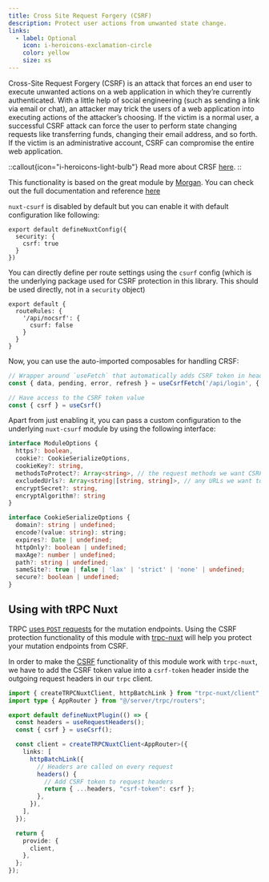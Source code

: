 ```yaml
---
title: Cross Site Request Forgery (CSRF)
description: Protect user actions from unwanted state change.
links:
  - label: Optional
    icon: i-heroicons-exclamation-circle
    color: yellow
    size: xs
---
```


Cross-Site Request Forgery (CSRF) is an attack that forces an end user to execute unwanted actions on a web application in which they’re currently authenticated. With a little help of social engineering (such as sending a link via email or chat), an attacker may trick the users of a web application into executing actions of the attacker’s choosing. If the victim is a normal user, a successful CSRF attack can force the user to perform state changing requests like transferring funds, changing their email address, and so forth. If the victim is an administrative account, CSRF can compromise the entire web application.

::callout{icon="i-heroicons-light-bulb"}
 Read more about CRSF [here](https://owasp.org/www-community/attacks/csrf).
::

This functionality is based on the great module by [Morgan](https://github.com/Morgbn). You can check out the full documentation and reference [here](https://github.com/morgbn/nuxt-csurf)

`nuxt-csurf` is disabled by default but you can enable it with default configuration like following:

```js{}[nuxt.config.ts]
export default defineNuxtConfig({
  security: {
    csrf: true
  }
})
```
You can directly define per route settings using the `csurf` config (which is the underlying package used for CSRF protection in this library. This should be used directly, not in a `security` object)

```ts{}[nuxt.config.ts]
export default {
  routeRules: {
    '/api/nocsrf': {
      csurf: false
    }
  }
}
```
Now, you can use the auto-imported composables for handling CRSF:

```ts
// Wrapper around `useFetch` that automatically adds CSRF token in headers
const { data, pending, error, refresh } = useCsrfFetch('/api/login', { query: 'value1' })

// Have access to the CSRF token value
const { csrf } = useCsrf()
```

Apart from just enabling it, you can pass a custom configuration to the underlying `nuxt-csurf` module by using the following interface:

```ts
interface ModuleOptions {
  https?: boolean,
  cookie?: CookieSerializeOptions,
  cookieKey?: string,
  methodsToProtect?: Array<string>, // the request methods we want CSRF protection for
  excludedUrls?: Array<string|[string, string]>, // any URLs we want to exclude from CSRF protection
  encryptSecret?: string,
  encryptAlgorithm?: string
}

interface CookieSerializeOptions {
  domain?: string | undefined;
  encode?(value: string): string;
  expires?: Date | undefined;
  httpOnly?: boolean | undefined;
  maxAge?: number | undefined;
  path?: string | undefined;
  sameSite?: true | false | 'lax' | 'strict' | 'none' | undefined;
  secure?: boolean | undefined;
}
```

## Using with tRPC Nuxt

TRPC [uses `POST` requests](https://trpc.io/docs/rpc#methods---type-mapping) for the mutation endpoints. Using the CSRF protection functionality of this module with [trpc-nuxt](https://github.com/wobsoriano/trpc-nuxt) will help you protect your mutation endpoints from CSRF.

In order to make the [CSRF](/security/csrf) functionality of this module work with `trpc-nuxt`, we have to add the CSRF token value into a `csrf-token` header inside the outgoing request headers in our `trpc` client.

```ts
import { createTRPCNuxtClient, httpBatchLink } from "trpc-nuxt/client";
import type { AppRouter } from "@/server/trpc/routers";

export default defineNuxtPlugin(() => {
  const headers = useRequestHeaders();
  const { csrf } = useCsrf();

  const client = createTRPCNuxtClient<AppRouter>({
    links: [
      httpBatchLink({
        // Headers are called on every request
        headers() {
          // Add CSRF token to request headers
          return { ...headers, "csrf-token": csrf };
        },
      }),
    ],
  });

  return {
    provide: {
      client,
    },
  };
});
```
